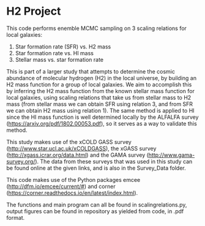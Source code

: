 # H2 Project

This code performs enemble MCMC sampling on 3 scaling relations for local galaxies:

1. Star formation rate (SFR) vs. H2 mass
2. Star formation rate vs. HI mass
3. Stellar mass vs. star formation rate

This is part of a larger study that attempts to determine the cosmic abundance of molecular hydrogen (H2) in the local universe, by building an H2 mass function for a group of local galaxies. We aim to accomplish this by inferring the H2 mass function from the known stellar mass function for local galaxies, using scaling relations that take us from stellar mass to H2 mass (from stellar mass we can obtain SFR using relation 3, and from SFR we can obtain H2 mass using relation 1). The same method is applied to HI since the HI mass function is well determined locally by the ALFALFA survey (https://arxiv.org/pdf/1802.00053.pdf), so it serves as a way to validate this method. 

This study makes use of the xCOLD GASS survey (http://www.star.ucl.ac.uk/xCOLDGASS), the xGASS survey (http://xgass.icrar.org/data.html) and the GAMA survey (http://www.gama-survey.org/). The data from these surveys that was used in this study can be found online at the given links, and is also in the Survey_Data folder.

This code makes use of the Python packages emcee (http://dfm.io/emcee/current/#) and corner (https://corner.readthedocs.io/en/latest/index.html).

The functions and main program can all be found in scalingrelations.py, output figures can be found in repository as yielded from code, in .pdf format.
